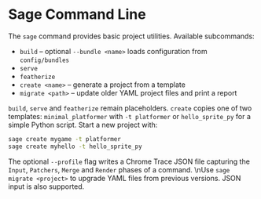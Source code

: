 # Sage Command Line

The `sage` command provides basic project utilities. Available subcommands:

* `build` – optional `--bundle <name>` loads configuration from `config/bundles`
* `serve`
* `featherize`
* `create <name>` – generate a project from a template
* `migrate <path>` – update older YAML project files and print a report

`build`, `serve` and `featherize` remain placeholders. `create` copies one of
two templates: ``minimal_platformer`` with ``-t platformer`` or
``hello_sprite_py`` for a simple Python script. Start a new project with:

```bash
sage create mygame -t platformer
sage create myhello -t hello_sprite_py
```

The optional ``--profile`` flag writes a Chrome Trace JSON file capturing the
`Input`, `Patchers`, `Merge` and `Render` phases of a command.
\nUse `sage migrate <project>` to upgrade YAML files from previous versions. JSON input is also supported.
